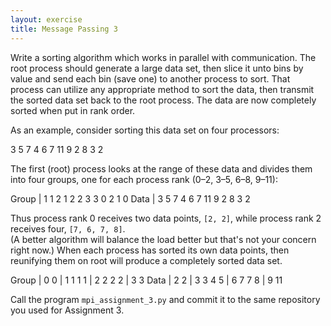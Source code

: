 ```yaml
---
layout: exercise
title: Message Passing 3
---
```

Write a sorting algorithm which works in parallel with communication. The root process should generate a large data set, then slice it unto 
bins by value and send each bin (save one) to another process to sort.  That process can utilize any appropriate method to sort the
data, then transmit the sorted data set back to the root process.  The data are now completely sorted when put in rank order.
    
As an example, consider sorting this data set on four processors:
    
 3 5 7 4 6 7 11 9 2 8 3 2
    
The first (root) process looks at the range of these data and divides them into four groups, one for each process rank (0–2, 3–5, 6–8, 9–11):
    
Group |  1  1  2  1  2  2  3  3  0  2  1  0
Data  |  3  5  7  4  6  7 11  9  2  8  3  2
    
Thus process rank 0 receives two data points, `[2, 2]`, while process rank 2 receives four, `[7, 6, 7, 8]`.  
(A better algorithm will balance the load better but that's not your concern right now.)  When each process 
has sorted its own data points, then reunifying them on root will produce a completely sorted data set.
    
Group |  0  0 | 1  1  1  1 | 2  2  2  2 | 3  3
Data  |  2  2 | 3  3  4  5 | 6  7  7  8 | 9 11
        
Call the program `mpi_assignment_3.py` and commit it to the same repository you used for Assignment 3. 
